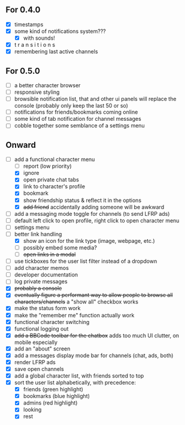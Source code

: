 ## For 0.4.0
- [x] timestamps
- [x] some kind of notifications system???
  - [x] with sounds!
- [x] t r a n s i t i o n s
- [x] remembering last active channels

## For 0.5.0
- [ ] a better character browser
- [ ] responsive styling
- [ ] browsible notification list, that and other ui panels will replace the console (probably only keep the last 50 or so)
- [ ] notifications for friends/bookmarks coming online
- [ ] some kind of tab notification for channel messages
- [ ] cobble together some semblance of a settings menu

## Onward
- [ ] add a functional character menu
  - [ ] report (low priority)
  - [x] ignore
  - [x] open private chat tabs
  - [x] link to character's profile
  - [x] bookmark
  - [x] show friendship status & reflect it in the options
  - [x] ~~add friend~~ accidentally adding someone will be awkward
- [ ] add a messaging mode toggle for channels (to send LFRP ads)
- [ ] default left click to open profile, right click to open character menu
- [ ] settings menu
- [ ] better link handling
  - [x] show an icon for the link type (image, webpage, etc.)
  - [ ] possibly embed some media?
  - [ ] ~~open links in a modal~~
- [ ] use tickboxes for the user list filter instead of a dropdown
- [ ] add character memos
- [ ] developer documentation
- [ ] log private messages
- [x] ~~probably a console~~
- [x] ~~eventually figure a performant way to allow people to browse all characters/channels~~ a "show all" checkbox works
- [x] make the status form work
- [x] make the "remember me" function actually work
- [x] functional character switching
- [x] functional logging out
- [x] ~~add a BBCode toolbar for the chatbox~~ adds too much UI clutter, on mobile especially
- [x] add an "about" screen
- [x] add a messages display mode bar for channels (chat, ads, both)
- [x] render LFRP ads
- [x] save open channels
- [x] add a global character list, with friends sorted to top
- [x] sort the user list alphabetically, with precedence:
  - [x] friends (green highlight)
  - [x] bookmarks (blue highlight)
  - [x] admins (red highlight)
  - [x] looking
  - [x] rest
